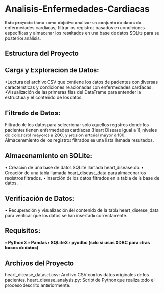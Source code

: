 # Analisis-Enfermedades-Cardiacas
Este proyecto tiene como objetivo analizar un conjunto de datos de enfermedades cardíacas, filtrar los registros basados en condiciones específicas y almacenar los resultados en una base de datos SQLite para su posterior análisis.

## Estructura del Proyecto
## Carga y Exploración de Datos:

•Lectura del archivo CSV que contiene los datos de pacientes con diversas características y condiciones relacionadas con enfermedades cardíacas.
•Visualización de las primeras filas del DataFrame para entender la estructura y el contenido de los datos.

## Filtrado de Datos:

Filtrado de los datos para seleccionar solo aquellos registros donde los pacientes tienen enfermedades cardíacas (Heart Disease igual a 1), niveles de colesterol mayores a 200, y presión arterial mayor a 130.
Almacenamiento de los registros filtrados en una lista llamada resultados.

## Almacenamiento en SQLite:

• Creación de una base de datos SQLite llamada heart_disease.db.
• Creación de una tabla llamada heart_disease_data para almacenar los registros filtrados.
• Inserción de los datos filtrados en la tabla de la base de datos.

## Verificación de Datos:
• Recuperación y visualización del contenido de la tabla heart_disease_data para verificar que los datos se han insertado correctamente.

## Requisitos:

**• Python 3**
**• Pandas**
**• SQLite3**
**• pyodbc (solo si usas ODBC para otras bases de datos)**

## Archivos del Proyecto
heart_disease_dataset.csv: Archivo CSV con los datos originales de los pacientes.
heart_disease_analysis.py: Script de Python que realiza todo el proceso descrito anteriormente.
